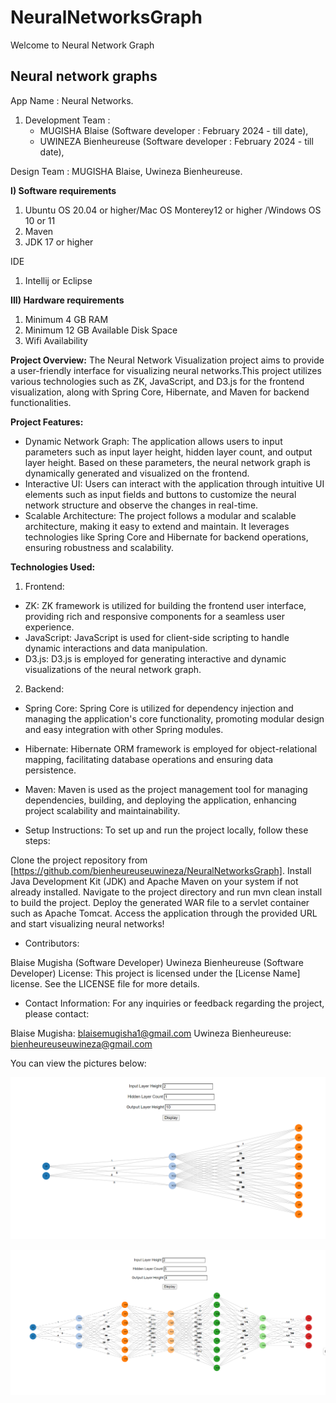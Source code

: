 # NeuralNetworksGraph

Welcome to Neural Network Graph

Neural network graphs
---------------------

App Name : Neural Networks.
1. Development Team :
   * MUGISHA Blaise (Software developer : February 2024 - till date),
   * UWINEZA Bienheureuse (Software developer : February 2024 - till date),

Design Team : MUGISHA Blaise, Uwineza Bienheureuse.

**I) Software requirements**
1) Ubuntu OS 20.04 or higher/Mac OS Monterey12 or higher /Windows OS 10 or 11
2) Maven
3) JDK 17 or higher

IDE
1) Intellij or Eclipse
   
**III) Hardware requirements**
1) Minimum 4 GB RAM
2) Minimum 12 GB Available Disk Space
3) Wifi Availability


**Project Overview:**
The Neural Network Visualization project aims to provide a user-friendly interface for
visualizing neural networks.This project utilizes various technologies such as ZK, JavaScript, and D3.js for the frontend visualization,
along with Spring Core, Hibernate, and Maven for backend functionalities.

**Project Features:**

* Dynamic Network Graph: The application allows users to input parameters such as input layer height, hidden layer count, and output layer height. Based on these parameters, the neural network graph is dynamically generated and visualized on the frontend.
* Interactive UI: Users can interact with the application through intuitive UI elements such as input fields and buttons  to customize the neural network structure and observe the changes in real-time.
* Scalable Architecture: The project follows a modular and scalable architecture, making it easy to extend and maintain. It leverages technologies like Spring Core and Hibernate for backend operations, ensuring robustness and scalability.

**Technologies Used:**

1. Frontend:
* ZK: ZK framework is utilized for building the frontend user interface, providing rich and responsive components for a seamless user experience.
* JavaScript: JavaScript is used for client-side scripting to handle dynamic interactions and data manipulation.
* D3.js: D3.js is employed for generating interactive and dynamic visualizations of the neural network graph.

2. Backend:
* Spring Core: Spring Core is utilized for dependency injection and managing the application's core functionality, promoting modular design and easy integration with other Spring modules.
* Hibernate: Hibernate ORM framework is employed for object-relational mapping, facilitating database operations and ensuring data persistence.
* Maven: Maven is used as the project management tool for managing dependencies, building, and deploying the application, enhancing project scalability and maintainability.

* Setup Instructions:
To set up and run the project locally, follow these steps:

Clone the project repository from [https://github.com/bienheureuseuwineza/NeuralNetworksGraph].
Install Java Development Kit (JDK) and Apache Maven on your system if not already installed.
Navigate to the project directory and run mvn clean install to build the project.
Deploy the generated WAR file to a servlet container such as Apache Tomcat.
Access the application through the provided URL and start visualizing neural networks!

* Contributors:

Blaise Mugisha (Software Developer)
Uwineza Bienheureuse (Software Developer)
License:
This project is licensed under the [License Name] license. See the LICENSE file for more details.

* Contact Information:
For any inquiries or feedback regarding the project, please contact:

Blaise Mugisha: blaisemugisha1@gmail.com
Uwineza Bienheureuse: bienheureuseuwineza@gmail.com

You can view the pictures below:

![](one.png)

![](two.png)



